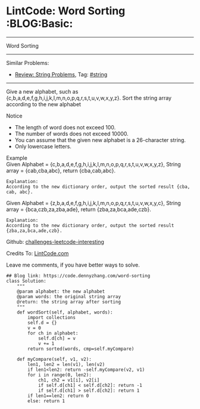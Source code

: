 # LintCode: Word Sorting     :BLOG:Basic:


---

Word Sorting  

---

Similar Problems:  
-   [Review: String Problems](https://code.dennyzhang.com/review-string), Tag: [#string](https://code.dennyzhang.com/tag/string)

---

Give a new alphabet, such as {c,b,a,d,e,f,g,h,i,j,k,l,m,n,o,p,q,r,s,t,u,v,w,x,y,z}. Sort the string array according to the new alphabet  

Notice  
-   The length of word does not exceed 100.
-   The number of words does not exceed 10000.
-   You can assume that the given new alphabet is a 26-character string.
-   Only lowercase letters.

Example  
Given Alphabet = {c,b,a,d,e,f,g,h,i,j,k,l,m,n,o,p,q,r,s,t,u,v,w,x,y,z}, String array = {cab,cba,abc}, return {cba,cab,abc}.  

    Explanation:
    According to the new dictionary order, output the sorted result {cba, cab, abc}.

Given Alphabet = {z,b,a,d,e,f,g,h,i,j,k,l,m,n,o,p,q,r,s,t,u,v,w,x,y,c}, String array = {bca,czb,za,zba,ade}, return {zba,za,bca,ade,czb}.  

    Explanation:
    According to the new dictionary order, output the sorted result {zba,za,bca,ade,czb}.

Github: [challenges-leetcode-interesting](https://github.com/DennyZhang/challenges-leetcode-interesting/tree/master/word-sorting)  

Credits To: [LintCode.com](http://www.lintcode.com/en/problem/word-sorting/)  

Leave me comments, if you have better ways to solve.  

    ## Blog link: https://code.dennyzhang.com/word-sorting
    class Solution:
        """
        @param alphabet: the new alphabet
        @param words: the original string array
        @return: the string array after sorting
        """
        def wordSort(self, alphabet, words):
            import collections
            self.d = {}
            v = 0
            for ch in alphabet:
                self.d[ch] = v
                v += 1
            return sorted(words, cmp=self.myCompare)
    
        def myCompare(self, v1, v2):
            len1, len2 = len(v1), len(v2)
            if len1<len2: return -self.myCompare(v2, v1)
            for i in range(0, len2):
                ch1, ch2 = v1[i], v2[i]
                if self.d[ch1] < self.d[ch2]: return -1
                if self.d[ch1] > self.d[ch2]: return 1
            if len1==len2: return 0
            else: return 1